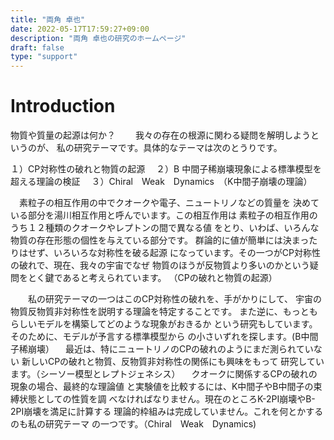 ```yaml
---
title: "両角 卓也"
date: 2022-05-17T17:59:27+09:00
description: "両角 卓也の研究のホームページ"
draft: false
type: "support"
---
```


# Introduction
物質や質量の起源は何か？　　
我々の存在の根源に関わる疑問を解明しようというのが、
私の研究テーマです。具体的なテーマは次のとうりです。

１）CP対称性の破れと物質の起源　
２）B 中間子稀崩壊現象による標準模型を超える理論の検証　
３）Chiral　Weak　Dynamics　（K中間子崩壊の理論）

　素粒子の相互作用の中でクオークや電子、ニュートリノなどの質量を
決めている部分を湯川相互作用と呼んでいます。この相互作用は
素粒子の相互作用のうち１２種類のクオークやレプトンの間で異なる値
をとり、いわば、いろんな物質の存在形態の個性を与えている部分です。
群論的に値が簡単には決まったりはせず、いろいろな対称性を破る起源
になっています。その一つがCP対称性の破れで、現在、我々の宇宙でなぜ
物質のほうが反物質より多いのかという疑問をとく鍵であると考えられています。
（CPの破れと物質の起源）

　　私の研究テーマの一つはこのCP対称性の破れを、手がかりにして、
宇宙の物質反物質非対称性を説明する理論を特定することです。
また逆に、もっともらしいモデルを構築してどのような現象がおきるか
という研究もしています。そのために、モデルが予言する標準模型から
の小さいずれを探します。(B中間子稀崩壊）
　最近は、特にニュートリノのCPの破れのようにまだ測られていない
新しいCPの破れと物質、反物質非対称性の関係にも興味をもって
研究しています。（シーソー模型とレプトジェネシス）
　クオークに関係するCPの破れの現象の場合、最終的な理論値
と実験値を比較するには、K中間子やB中間子の束縛状態としての性質を調
べなければなりません。現在のところK-2PI崩壊やB-2PI崩壊を満足に計算する
理論的枠組みは完成していません。これを何とかするのも私の研究テーマ
の一つです。（Chiral　Weak　Dynamics)


<!--more-->

